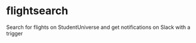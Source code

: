 # flightsearch

Search for flights on StudentUniverse and get notifications on Slack with a trigger
